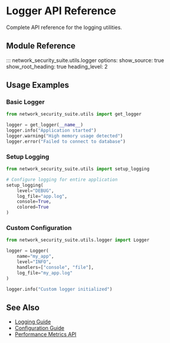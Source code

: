 # Logger API Reference

Complete API reference for the logging utilities.

## Module Reference

::: network_security_suite.utils.logger
    options:
      show_source: true
      show_root_heading: true
      heading_level: 2

## Usage Examples

### Basic Logger

```python
from network_security_suite.utils import get_logger

logger = get_logger(__name__)
logger.info("Application started")
logger.warning("High memory usage detected")
logger.error("Failed to connect to database")
```

### Setup Logging

```python
from network_security_suite.utils import setup_logging

# Configure logging for entire application
setup_logging(
    level="DEBUG",
    log_file="app.log",
    console=True,
    colored=True
)
```

### Custom Configuration

```python
from network_security_suite.utils.logger import Logger

logger = Logger(
    name="my_app",
    level="INFO",
    handlers=["console", "file"],
    log_file="my_app.log"
)

logger.info("Custom logger initialized")
```

## See Also

- [Logging Guide](../logging.md)
- [Configuration Guide](../configuration.md)
- [Performance Metrics API](performance-metrics.md)
